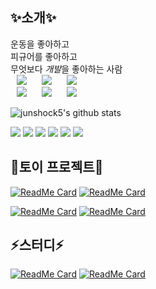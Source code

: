 ✨소개✨
---
운동을 좋아하고   
피규어를 좋아하고   
무엇보다 *개발*을 좋아하는 사람   
<a href="https://junshock5.tistory.com">
<img src="http://img.shields.io/badge/-Tech%20Blog-green?style=flat&logo=Bloglovin&link=https://junshock5.tistory.com/"
style="height : auto; margin-left : 10px; margin-right : 10px;"/></a>
<a href="https://www.instagram.com/junshock5/">
<img src="http://img.shields.io/badge/-Instagram-black?style=flat&logo=Instagram&link=https://www.instagram.com/junshock5/"
style="height : auto; margin-left : 10px; margin-right : 10px;"/></a>
<a href="https://www.youtube.com/channel/UCh-dFXA3RIuKQTX3oy6Smgw/videos?view=0&sort=dd&shelf_id=0">
<img src="http://img.shields.io/badge/-YouTube-red?style=flat&logo=youtube&link=https://www.instagram.com/junshock5/"
style="height : auto; margin-left : 10px; margin-right : 10px;"/></a>   
<a href="https://junshock5.tistory.com/133?category=847028">
<img src="http://img.shields.io/badge/-article1-purple?style=flat&logo=Blogger&link=https://junshock5.tistory.com/"
style="height : auto; margin-left : 10px; margin-right : 10px;"/></a>
<a href="https://blog.naver.com/algorithmjobs/221330188916">
<img src="http://img.shields.io/badge/-article2-blue?style=flat&logo=Blogger&link=https://junshock5.tistory.com/"
style="height : auto; margin-left : 10px; margin-right : 10px;"/></a>
<a href="https://jusingame.cafe24.com/xe/5958">
<img src="http://img.shields.io/badge/-article3-yellow?style=flat&logo=Blogger&link=https://junshock5.tistory.com/"
style="height : auto; margin-left : 10px; margin-right : 10px;"/></a>

![junshock5's github stats](https://github-readme-stats.vercel.app/api?username=junshock5&show_icons=true&theme=synthwave&bg_color=#3399ff)



<img src="https://img.shields.io/badge/Java-3766AB?style=flat-square&logo=Java&logoColor=white"/></a>
<img src="https://img.shields.io/badge/SpringBoot-3766AB?style=flat-square&logo=SpringBoot&logoColor=white"/></a>
<img src="https://img.shields.io/badge/Mysql-3766AB?style=flat-square&logo=Mysql&logoColor=white"/></a>
<img src="https://img.shields.io/badge/Python-3766AB?style=flat-square&logo=C#&logoColor=white"/></a>
<img src="https://img.shields.io/badge/Python-3766AB?style=flat-square&logo=.NET&logoColor=white"/></a>
<img src="https://img.shields.io/badge/Python-3766AB?style=flat-square&logo=C++&logoColor=white"/></a>

🌱토이 프로젝트🌱
---
[![ReadMe Card](https://github-readme-stats.vercel.app/api/pin/?username=junshock5&repo=inflearnJpa&show_icons=true&theme=gruvbox&bg_color=FFFFFF)](https://github.com/junshock5/inflearnJpa)
[![ReadMe Card](https://github-readme-stats.vercel.app/api/pin/?username=junshock5&repo=used-market-server&show_icons=true&theme=merko&bg_color=FFFFFF)](https://github.com/junshock5/used-market-server)

[![ReadMe Card](https://github-readme-stats.vercel.app/api/pin/?username=junshock5&repo=coupon&show_icons=true&theme=tokyonight&bg_color=FFFFFF)](https://github.com/junshock5/coupon)
[![ReadMe Card](https://github-readme-stats.vercel.app/api/pin/?username=junshock5&repo=mini-WAS&show_icons=true&theme=onedark&bg_color=FFFFFF)](https://github.com/junshock5/mini-WAS)

⚡스터디⚡
---
[![ReadMe Card](https://github-readme-stats.vercel.app/api/pin/?username=junshock5&repo=toby-spring-study&show_icons=true&theme=gruvbox&bg_color=EDF1FF)](https://github.com/junshock5/toby-spring-study)
[![ReadMe Card](https://github-readme-stats.vercel.app/api/pin/?username=junshock5&repo=docker_kubernetes&show_icons=true&theme=merko&bg_color=EDF1FF)](https://github.com/junshock5/docker_kubernetes)
<!--
**junshock5/junshock5** is a ✨ _special_ ✨ repository because its `README.md` (this file) appears on your GitHub profile.

Here are some ideas to get you started:

- 🔭 I’m currently working on ...
- 🌱 I’m currently learning ...
- 👯 I’m looking to collaborate on ...
- 🤔 I’m looking for help with ...
- 💬 Ask me about ...
- 📫 How to reach me: ...
- 😄 Pronouns: ...
- ⚡ Fun fact: ...
-->
